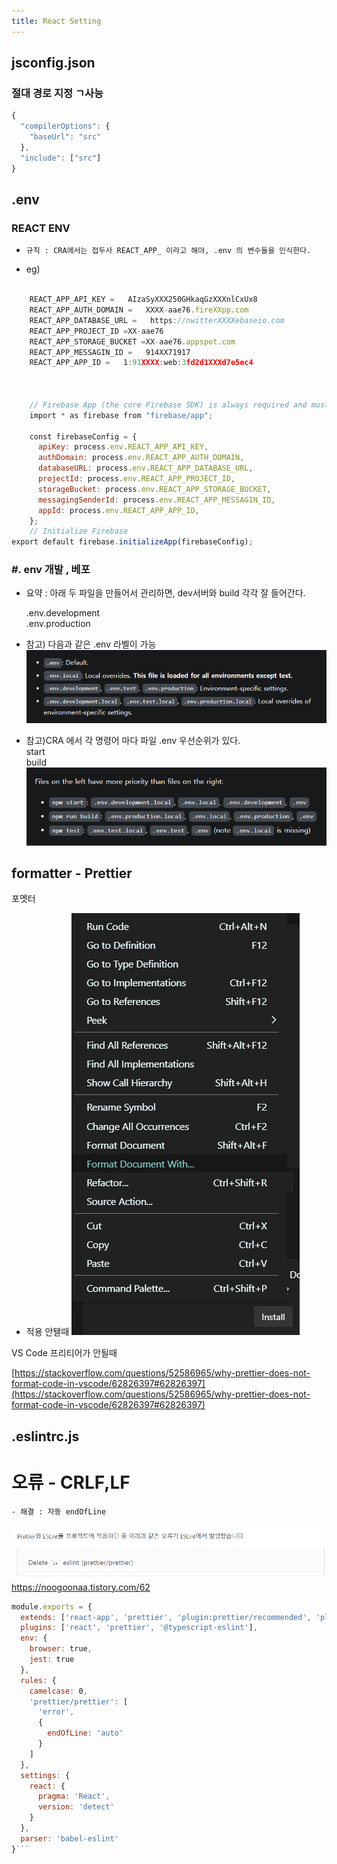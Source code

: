 ```yaml
---
title: React Setting
---
```


## jsconfig.json

### 절대 경로 지정 ㄱ사능

```js
{
  "compilerOptions": {
    "baseUrl": "src"
  },
  "include": ["src"]
}
```

## .env

### REACT ENV

-     규칙 : CRA에서는 접두사 REACT_APP_ 이라고 해야, .env 의 변수들을 인식한다.
- eg)

```js

	REACT_APP_API_KEY =   AIzaSyXXX250GHkaqGzXXXnlCxUx8
	REACT_APP_AUTH_DOMAIN =   XXXX-aae76.fireXXpp.com
	REACT_APP_DATABASE_URL =   https://nwitterXXXXebaseio.com
	REACT_APP_PROJECT_ID =XX-aae76
	REACT_APP_STORAGE_BUCKET =XX-aae76.appspot.com
	REACT_APP_MESSAGIN_ID =   914XX71917
	REACT_APP_APP_ID =   1:91XXXX:web:3fd2d1XXXd7e5ec4



	// Firebase App (the core Firebase SDK) is always required and must be listed first
	import * as firebase from "firebase/app";

	const firebaseConfig = {
	  apiKey: process.env.REACT_APP_API_KEY,
	  authDomain: process.env.REACT_APP_AUTH_DOMAIN,
	  databaseURL: process.env.REACT_APP_DATABASE_URL,
	  projectId: process.env.REACT_APP_PROJECT_ID,
	  storageBucket: process.env.REACT_APP_STORAGE_BUCKET,
	  messagingSenderId: process.env.REACT_APP_MESSAGIN_ID,
	  appId: process.env.REACT_APP_APP_ID,
	};
	// Initialize Firebase
export default firebase.initializeApp(firebaseConfig);
```

### #. env 개발 , 베포

- 요약 : 아래 두 파일을 만들어서 관리하면, dev서버와 build 각각 잘 들어간다.

  .env.development  
  .env.production

- 참고) 다음과 같은 .env 라벨이 가능
  ![./img/1.png](./img/1.png)

- 참고)CRA 에서 각 명령어 마다 파일 .env 우선순위가 있다.  
   start  
   build  
   ![./img/2.png](./img/2.png)

## formatter - Prettier

포멧터

- 적용 안됄때
  ![./img/3.png](./img/3.png)

VS Code 프리티어가 안될때

[https://stackoverflow.com/questions/52586965/why-prettier-does-not-format-code-in-vscode/62826397#62826397](https://stackoverflow.com/questions/52586965/why-prettier-does-not-format-code-in-vscode/62826397#62826397)

## .eslintrc.js

# 오류 - CRLF,LF

    - 해결 : 자동 endOfLine

![./img/4.png](./img/4.png)
https://noogoonaa.tistory.com/62

````js
module.exports = {
  extends: ['react-app', 'prettier', 'plugin:prettier/recommended', 'plugin:@typescript-eslint/eslint-recommended'],
  plugins: ['react', 'prettier', '@typescript-eslint'],
  env: {
    browser: true,
    jest: true
  },
  rules: {
    camelcase: 0,
    'prettier/prettier': [
      'error',
      {
        endOfLine: 'auto'
      }
    ]
  },
  settings: {
    react: {
      pragma: 'React',
      version: 'detect'
    }
  },
  parser: 'babel-eslint'
}```
````
